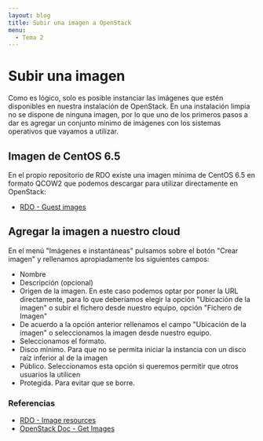 ```yaml
---
layout: blog
title: Subir una imagen a OpenStack
menu:
  - Tema 2
---
```

# Subir una imagen

Como es lógico, solo es posible instanciar las imágenes que estén disponibles en
nuestra instalación de OpenStack. En una instalación limpia no se dispone de
ninguna imagen, por lo que uno de los primeros pasos a dar es agregar un
conjunto mínimo de imágenes con los sistemas operativos que vayamos a utilizar.

## Imagen de CentOS 6.5

En el propio repositorio de RDO existe una imagen mínima de CentOS 6.5 en
formato QCOW2 que podemos descargar para utilizar directamente en OpenStack:

* [RDO - Guest
  images](http://repos.fedorapeople.org/repos/openstack/guest-images/)

## Agregar la imagen a nuestro cloud

En el menú "Imágenes e instantáneas" pulsamos sobre el botón "Crear imagen" y
rellenamos apropiadamente los siguientes campos:

* Nombre
* Descripción (opcional)
* Origen de la imagen. En este caso podemos optar por poner la URL directamente,
  para lo que deberíamos elegir la opción "Ubicación de la imagen" o subir el
  fichero desde nuestro equipo, opción "Fichero de Imagen"
* De acuerdo a la opción anterior rellenamos el campo "Ubicación de la imagen" o
  seleccionamos la imagen desde nuestro equipo.
* Seleccionamos el formato.
* Disco mínimo. Para que no se permita iniciar la instancia con un disco raíz
  inferior al de la imagen
* Público. Seleccionamos esta opción si queremos permitir que otros usuarios la
  utilicen
* Protegida. Para evitar que se borre.

### Referencias

* [RDO - Image resources](http://openstack.redhat.com/Image_resources)
* [OpenStack Doc - Get Images](http://docs.openstack.org/image-guide/content/ch_obtaining_images.html)

